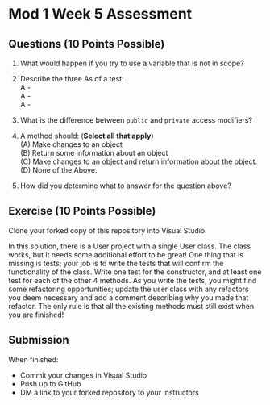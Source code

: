 # Mod 1 Week 5 Assessment

## Questions (10 Points Possible)
1. What would happen if you try to use a variable that is not in scope?

2. Describe the three As of a test:  
A -   
A -   
A -   

3. What is the difference between `public` and `private` access modifiers?

4. A method should:  (**Select all that apply**) <br/>
(A) Make changes to an object  
(B) Return some information about an object  
(C) Make changes to an object and return information about the object.  
(D) None of the Above.  


5. How did you determine what to answer for the question above?

## Exercise (10 Points Possible)

Clone your forked copy of this repository into Visual Studio.  

In this solution, there is a User project with a single User class.  The class works, but it needs some additional effort to be great! One thing that is missing is tests; your job is to write the tests that will confirm the functionality of the class. Write one test for the constructor, and at least one test for each of the other 4 methods. As you write the tests, you might find some refactoring opportunities; update the user class with any refactors you deem necessary and add a comment describing why you made that refactor.  The only rule is that all the existing methods must still exist when you are finished!


## Submission

When finished:
* Commit your changes in Visual Studio
* Push up to GitHub
* DM a link to your forked repository to your instructors
